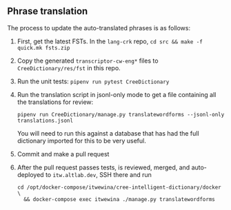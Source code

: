 ## Phrase translation

The process to update the auto-translated phrases is as follows:

 1. First, get the latest FSTs. In the `lang-crk` repo, `cd src && make -f
    quick.mk fsts.zip`

 2. Copy the generated `transcriptor-cw-eng*` files to
    `CreeDictionary/res/fst` in this repo.

 3. Run the unit tests: `pipenv run pytest CreeDictionary`

 4. Run the translation script in jsonl-only mode to get a file containing
    all the translations for review:

        pipenv run CreeDictionary/manage.py translatewordforms --jsonl-only translations.jsonl

    You will need to run this against a database that has had the full
    dictionary imported for this to be very useful.

 5. Commit and make a pull request

 6. After the pull request passes tests, is reviewed, merged, and
    auto-deployed to `itw.altlab.dev`, SSH there and run

        cd /opt/docker-compose/itwewina/cree-intelligent-dictionary/docker \
          && docker-compose exec itwewina ./manage.py translatewordforms
